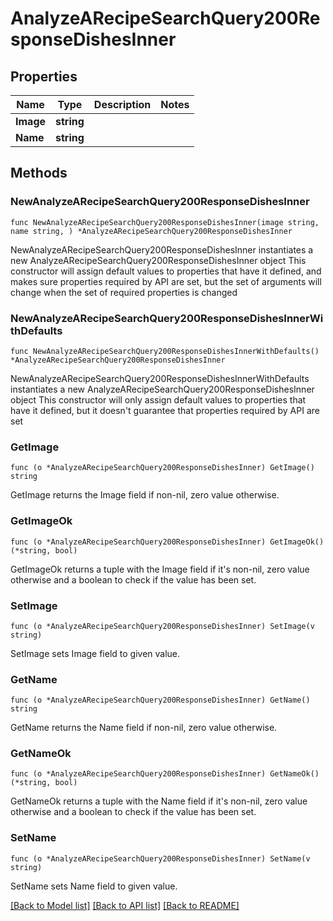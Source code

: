 # AnalyzeARecipeSearchQuery200ResponseDishesInner

## Properties

Name | Type | Description | Notes
------------ | ------------- | ------------- | -------------
**Image** | **string** |  | 
**Name** | **string** |  | 

## Methods

### NewAnalyzeARecipeSearchQuery200ResponseDishesInner

`func NewAnalyzeARecipeSearchQuery200ResponseDishesInner(image string, name string, ) *AnalyzeARecipeSearchQuery200ResponseDishesInner`

NewAnalyzeARecipeSearchQuery200ResponseDishesInner instantiates a new AnalyzeARecipeSearchQuery200ResponseDishesInner object
This constructor will assign default values to properties that have it defined,
and makes sure properties required by API are set, but the set of arguments
will change when the set of required properties is changed

### NewAnalyzeARecipeSearchQuery200ResponseDishesInnerWithDefaults

`func NewAnalyzeARecipeSearchQuery200ResponseDishesInnerWithDefaults() *AnalyzeARecipeSearchQuery200ResponseDishesInner`

NewAnalyzeARecipeSearchQuery200ResponseDishesInnerWithDefaults instantiates a new AnalyzeARecipeSearchQuery200ResponseDishesInner object
This constructor will only assign default values to properties that have it defined,
but it doesn't guarantee that properties required by API are set

### GetImage

`func (o *AnalyzeARecipeSearchQuery200ResponseDishesInner) GetImage() string`

GetImage returns the Image field if non-nil, zero value otherwise.

### GetImageOk

`func (o *AnalyzeARecipeSearchQuery200ResponseDishesInner) GetImageOk() (*string, bool)`

GetImageOk returns a tuple with the Image field if it's non-nil, zero value otherwise
and a boolean to check if the value has been set.

### SetImage

`func (o *AnalyzeARecipeSearchQuery200ResponseDishesInner) SetImage(v string)`

SetImage sets Image field to given value.


### GetName

`func (o *AnalyzeARecipeSearchQuery200ResponseDishesInner) GetName() string`

GetName returns the Name field if non-nil, zero value otherwise.

### GetNameOk

`func (o *AnalyzeARecipeSearchQuery200ResponseDishesInner) GetNameOk() (*string, bool)`

GetNameOk returns a tuple with the Name field if it's non-nil, zero value otherwise
and a boolean to check if the value has been set.

### SetName

`func (o *AnalyzeARecipeSearchQuery200ResponseDishesInner) SetName(v string)`

SetName sets Name field to given value.



[[Back to Model list]](../README.md#documentation-for-models) [[Back to API list]](../README.md#documentation-for-api-endpoints) [[Back to README]](../README.md)


